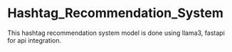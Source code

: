 # Hashtag_Recommendation_System
This hashtag recommendation system model is done using llama3, fastapi for api integration.
